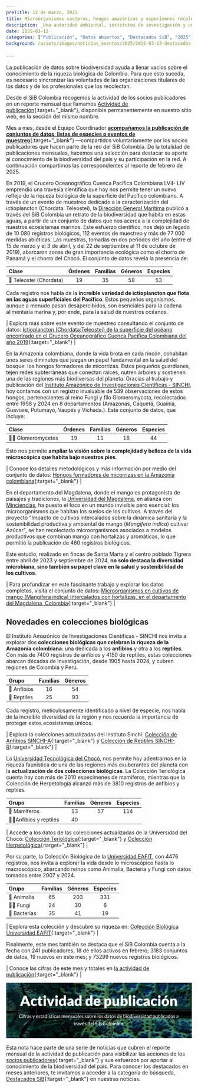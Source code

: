 ```yaml
---
preTitle: 12 de marzo, 2025
title: Microorganismos costeros, hongos amazónicos y especímenes recolectados entre los destacados de febrero
description: _Una autoridad ambiental, institutos de investigación y universidades sobresalieron en febrero con la actualización de conjuntos de datos y colecciones biológicas._
date: 2025-03-12
categories: ["Publicación", "Datos abiertos", "Destacados SiB", "2025"]
background: /assets/images/noticias_eventos/2025/2025-03-13-destacados-febrero-2025.png

---
```


La publicación de datos sobre biodiversidad ayuda a llenar vacíos sobre el conocimiento de la riqueza biológica de Colombia. Para que esto suceda, es necesario sincronizar las voluntades de las organizaciones titulares de los datos y de los profesionales que los recolectan.

Desde el SiB Colombia recogemos la actividad de los socios publicadores en un reporte mensual que llamamos [Actividad de publicación](https://biodiversidad.co/comunidad/actividad-de-publicacion/){:target="_blank"}, disponible permanentemente en nuestro sitio web, en la sección del mismo nombre.

Mes a mes, desde el Equipo Coordinador **[acompañamos la publicación de conjuntos de datos, listas de especies o eventos de muestreo](https://biodiversidad.co/compartir/guia-para-publicar/)**{:target="_blank"} —compartidos voluntariamente por los socios publicadores que hacen parte de la red del SiB Colombia. De la totalidad de publicaciones mensuales, hacemos una selección para destacar su aporte al conocimiento de la biodiversidad del país y su participación en la red. A continuación compartimos las correspondientes al reporte de febrero de 2025.

En 2019, el Crucero Oceanográfico Cuenca Pacífica Colombiana LVII- LIV emprendió una travesía científica que hoy nos permite tener un nuevo reflejo de la riqueza biológica de la superficie del Pacífico colombiano. A través de un evento de muestreo dedicado a la caracterización del ictioplancton (Chordata: Teleostei), la [Dirección General Marítima](https://www.dimar.mil.co/) publicó a través del SiB Colombia un retrato de la biodiversidad que habita en estas aguas, a partir de un conjunto de datos que nos acerca a la complejidad de nuestros ecosistemas marinos. Este esfuerzo científico, nos dejó un legado de 10 080 registros biológicos, 112 eventos de muestreo y más de 77 000 medidas abióticas. Las muestras, tomadas en dos periodos del año (entre el 15 de marzo y el 3 de abril, y del 22 de septiembre al 11 de octubre de 2019), abarcaron zonas de gran importancia ecológica como el chorro de Panamá y el chorro del Chocó. El conjunto de datos revela la presencia de:

| **Clase** | **Órdenes** | **Familias** | **Géneros** | **Especies** |
|:---|:---:|:---:|:---:|:---:|
| 🌊 Teleostei (Chordata) | 19 | 35 | 58 | 53 |

Cada registro nos habla de la **increíble variedad de ictioplancton que flota en las aguas superficiales del Pacífico**. Estos pequeños organismos, aunque a menudo pasan desapercibidos, son esenciales para la cadena alimentaria marina y, por ende, para la salud de nuestros océanos.

| Explora más sobre este evento de muestreo consultando el conjunto de datos: [Ictioplancton (Chordata:Teleostei) de la superficie del océano encontrado en el Crucero Oceanográfico Cuenca Pacífica Colombiana del año 2019](https://biodiversidad.co/data/?datasetKey=0351c504-ba44-4ce7-b9ce-27b9109a8c8b){:target="_blank"} |

En la Amazonia colombiana, donde la vida brota en cada rincón, cohabitan unos seres diminutos que juegan un papel fundamental en la salud del bosque: los hongos formadores de micorrizas. Estos pequeños guardianes, tejen redes subterráneas que conectan raíces, nutren árboles y sostienen una de las regiones más biodiversas del planeta. Gracias al trabajo y publicación del [Instituto Amazónico de Investigaciones Científicas - SINCHI](https://sinchi.org.co/), hoy contamos con un registro invaluable de 539 observaciones de estos hongos, pertenecientes al reino Fungi y filo Glomeromycota, recolectados entre 1998 y 2024 en 8 departamentos (Amazonas, Caquetá, Guainía, Guaviare, Putumayo, Vaupés y Vichada.). Este conjunto de datos, que incluye:

| **Clase** | **Órdenes** | **Familias** | **Géneros** | **Especies** |
|:---|:---:|:---:|:---:|:---:|
| 🍄‍🟫 Glomeromycetes | 19 | 11 | 18 | 44 |

Esto nos permite **ampliar la visión sobre la complejidad y belleza de la vida microscópica que habita bajo nuestros pies**.

| Conoce los detalles metodológicos y más información por medio del conjunto de datos: [Hongos formadores de micorrizas en la Amazonia colombiana](https://biodiversidad.co/data/?datasetKey=feb767e5-21e6-4581-ba02-95e2922d1d39){:target="_blank"} |

En el departamento del Magdalena, donde el mango es protagonista de paisajes y tradiciones, la [Universidad del Magdalena](https://unimagdalena.edu.co/), en alianza con [Minciencias](https://minciencias.gov.co/), ha puesto el foco en un mundo invisible pero esencial: los microorganismos que habitan los suelos de los cultivos. A través del proyecto "Impacto de cultivos intercalados sobre la dinámica sanitaria y la sostenibilidad productiva y ambiental de mango (*Mangifera indica*) cultivar Azúcar", se han recolectado microorganismos asociados a modelos productivos que combinan mango con hortalizas y aromáticas, lo que permitió la publicación de 460 registros biológicos.

Este estudio, realizado en fincas de Santa Marta y el centro poblado Tigrera entre abril de 2023 y septiembre de 2024, **no solo destaca la diversidad microbiana, sino también su papel clave en la salud y sostenibilidad de los cultivos**.

| Para profundizar en este fascinante trabajo y explorar los datos completos, visita el conjunto de datos: [Microorganismos en cultivos de mango (Mangifera indica) intercalados con hortalizas, en el departamento del Magdalena, Colombia](https://biodiversidad.co/data/?datasetKey=a23f93ea-216b-47e1-bb31-cdab05525c0f){:target="_blank"} |

## Novedades en colecciones biológicas

El Instituto Amazónico de Investigaciones Científicas - SINCHI nos invita a explorar dos **colecciones biológicas que celebran la riqueza de la Amazonía colombiana**: una dedicada a los **anfibios** y otra a los **reptiles**. Con más de 7400 registros de anfibios y 4150 de reptiles, estas colecciones abarcan décadas de investigación, desde 1905 hasta 2024, y cubren regiones de Colombia y Perú.

| **Grupo** | **Familias** | **Géneros** |
|:---|:---:|:---:|
| 🐸 Anfibios | 16 | 54 | 
| 🦎 Reptiles | 25 | 93 |

Cada registro, meticulosamente identificado a nivel de especie, nos habla de la increíble diversidad de la región y nos recuerda la importancia de proteger estos ecosistemas únicos.

| Explora la colecciones actualizadas del Instituto Sinchi: [Colección de Anfibios SINCHI-A](http://doi.org/10.15472/sauer3){:target="_blank"} y [Colección de Reptiles SINCHI-R](http://doi.org/10.15472/0wasng){:target="_blank"} |	

La [Universidad Tecnológica del Chocó](https://utch.edu.co/nueva/), nos permite hoy adentrarnos en la riqueza faunística de una de las regiones más exuberantes del planeta con la **actualización de dos colecciones biológicas**. La  Colección Teriológica cuenta hoy con más de 2010 especímenes de mamíferos, mientras que la Colección de Herpetología alcanzó más de 3810 registros de anfibios y reptiles.  

| **Grupo** | **Familias** | **Géneros** | **Especies** |
|:---|:---:|:---:|:---:|
| 🐆  Mamíferos | 13 | 57 | 114 |
| 🐸🦎Anfibios y reptiles | 40 | | |

| Accede a los datos de las colecciones actualizadas de la Universidad del Chocó: [Colección Teriológica](http://doi.org/10.15472/nhehct){:target="_blank"} y [Colección Herpetológica](http://doi.org/10.15472/sz41lm){:target="_blank"} |

Por su parte, la Colección Biológica de la [Universidad EAFIT](https://www.eafit.edu.co), con 4476 registros, nos invita a explorar la vida desde lo microscópico hasta lo macroscópico, abarcando reinos como Animalia, Bacteria y Fungi con datos tomados entre 2007 y 2024.

| **Grupo** | **Familias** | **Géneros** | **Especies** |
|:---|:---:|:---:|:---:|
| 🐾 Animalia | 65 | 203 | 331 |
| 🍄‍🟫 Fungi | 24 | 30 | 6 |
| 🦠 Bacterias | 35 | 41 | 19 |

| Explora esta colección y descubre su riqueza en: [Colección Biológica Universidad EAFIT](http://doi.org/10.15472/qecat1){:target="_blank"} |

Finalmente, este mes también se destaca que el SiB Colombia cuenta a la fecha con 241 publicadores, 18 de ellos activos en febrero; 3183 conjuntos de datos, 19 nuevos en este mes; y 73299 nuevos registros biológicos. 

| Conoce las cifras de este mes y totales en [la actividad de publicación](https://biodiversidad.co/comunidad/actividad-de-publicacion/){:target="_blank"} |

![Actividad de publicación](/assets/images/noticias_eventos/2025/banner-actividad-de-publicacion.png)

Esta nota hace parte de una serie de noticias que cubren el reporte mensual de la actividad de publicación para visibilizar las acciones de los [socios publicadores](https://biodiversidad.co/comunidad/socios-publicadores/){:target="_blank"} y sus esfuerzos por aportar al conocimiento de la biodiversidad del país. Para conocer los destacados en meses anteriores, te invitamos a acceder a la categoría de búsqueda, [Destacados SiB](https://biodiversidad.co/news/?category=Destacados+SiB){:target="_blank"}  en nuestras noticias.

